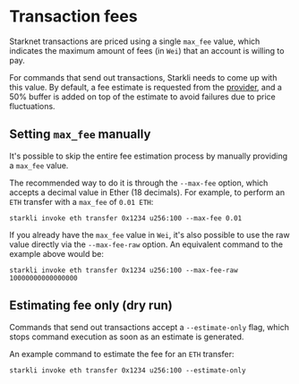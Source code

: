 # Transaction fees

Starknet transactions are priced using a single `max_fee` value, which indicates the maximum amount of fees (in `Wei`) that an account is willing to pay.

For commands that send out transactions, Starkli needs to come up with this value. By default, a fee estimate is requested from the [provider](./providers.md), and a 50% buffer is added on top of the estimate to avoid failures due to price fluctuations.

## Setting `max_fee` manually

It's possible to skip the entire fee estimation process by manually providing a `max_fee` value.

The recommended way to do it is through the `--max-fee` option, which accepts a decimal value in Ether (18 decimals). For example, to perform an `ETH` transfer with a `max_fee` of `0.01 ETH`:

```console
starkli invoke eth transfer 0x1234 u256:100 --max-fee 0.01
```

If you already have the `max_fee` value in `Wei`, it's also possible to use the raw value directly via the `--max-fee-raw` option. An equivalent command to the example above would be:

```console
starkli invoke eth transfer 0x1234 u256:100 --max-fee-raw 10000000000000000
```

## Estimating fee only (dry run)

Commands that send out transactions accept a `--estimate-only` flag, which stops command execution as soon as an estimate is generated.

An example command to estimate the fee for an `ETH` transfer:

```console
starkli invoke eth transfer 0x1234 u256:100 --estimate-only
```
